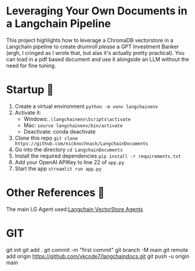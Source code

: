 # Leveraging Your Own Documents in a Langchain Pipeline
This project highlights how to leverage a ChromaDB vectorstore in a Langchain pipeline to create *drumroll please* a GPT Investment Banker (ergh, I cringed as I wrote that, but alas it's actually pretty practical). You can load in a pdf based document and use it alongside an LLM without the need for fine tuning. 

# Startup 🚀
1. Create a virtual environment `python -m venv langchainenv`
2. Activate it: 
   - Windows:`.\langchainenv\Scripts\activate`
   - Mac: `source langchainenv/bin/activate`
   - Deactivate: conda deactivate
3. Clone this repo `git clone https://github.com/nicknochnack/LangchainDocuments`
4. Go into the directory `cd LangchainDocuments`
5. Install the required dependencies `pip install -r requirements.txt`
6. Add your OpenAI APIKey to line 22 of `app.py`
7. Start the app `streamlit run app.py` 

# Other References 🔗
<p>The main LG Agent used:<a href="https://python.langchain.com/en/latest/modules/agents/toolkits/examples/vectorstore.html">Langchain VectorStore Agents
</a></p>

# GIT
git init
git add *.*
git commit -m "first commit"
git branch -M main
git remote add origin https://github.com/vkcode7/langchaindocs.git
git push -u origin main
